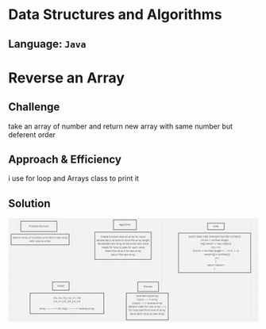 # Data Structures and Algorithms

## Language: `Java`

# Reverse an Array
<!-- Short summary or background information -->

## Challenge
<!-- Description of the challenge -->
take an array of number and return new array with same number but deferent order 

## Approach & Efficiency
<!-- What approach did you take? Why? What is the Big O space/time for this approach? -->
i use for loop and Arrays class to print it 

## Solution
<!-- Embedded whiteboard image -->

 ![images](images/reverse-array.png)

